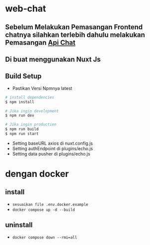 # web-chat

## Sebelum Melakukan Pemasangan Frontend chatnya silahkan terlebih dahulu melakukan Pemasangan <a href="https://github.com/mrzf833/api-chat.git">Api Chat</a>

## Di buat menggunakan Nuxt Js

## Build Setup

- Pastikan Versi Npmnya latest
```bash
# install dependencies
$ npm install

# Jika ingin development
$ npm run dev

# Jika ingin production
$ npm run build
$ npm run start
```
- Setting baseURL axios di nuxt.config.js
- Setting authEndpoint di plugins/echo.js
- Setting data pusher di plugins/echo.js


# dengan docker
## install
- `sesuaikan file .env.docker.example`
- `docker compose up -d --build`

## uninstall
- `docker compose down --rmi=all`
